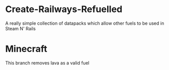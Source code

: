 # Create-Railways-Refuelled
A really simple collection of datapacks which allow other fuels to be used in Steam N' Rails

# Minecraft

This branch removes lava as a valid fuel